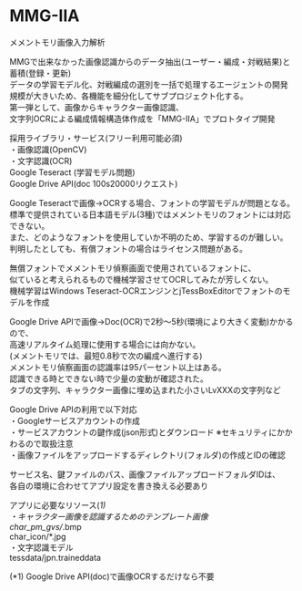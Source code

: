 # MMG-IIA
メメントモリ画像入力解析

MMGで出来なかった画像認識からのデータ抽出(ユーザー・編成・対戦結果)と蓄積(登録・更新)  
データの学習モデル化、対戦編成の選別を一括で処理するエージェントの開発  
規模が大きいため、各機能を細分化してサブプロジェクト化する。  
第一弾として、画像からキャラクター画像認識、  
文字列OCRによる編成情報構造体作成を「MMG-IIA」でプロトタイプ開発

採用ライブラリ・サービス(フリー利用可能必須)  
・画像認識(OpenCV)  
・文字認識(OCR)  
Google Teseract (学習モデル問題)  
Google Drive API(doc 100s20000リクエスト)  

Google Teseractで画像→OCRする場合、フォントの学習モデルが問題となる。  
標準で提供されている日本語モデル(3種)ではメメントモリのフォントには対応できない。  
また、どのようなフォントを使用していか不明のため、学習するのが難しい。  
判明したとしても、有償フォントの場合はライセンス問題がある。  

無償フォントでメメントモリ偵察画面で使用されているフォントに、  
似ていると考えられるもので機械学習させてOCRしてみたが芳しくない。  
機械学習はWindows Teseract-OCRエンジンとjTessBoxEditorでフォントのモデルを作成

Google Drive APIで画像→Doc(OCR)で2秒～5秒(環境により大きく変動)かかるので、  
高速リアルタイム処理に使用する場合には向かない。  
(メメントモリでは、最短0.8秒で次の編成へ進行する)  
メメントモリ偵察画面の認識率は95パーセント以上はある。  
認識できる時とできない時で少量の変動が確認された。  
タブの文字列、キャラクター画像に埋め込まれた小さいLvXXXの文字列など  

Google Drive APIの利用で以下対応  
・Googleサービスアカウントの作成  
・サービスアカウントの鍵作成(json形式)とダウンロード ※セキュリティにかかわるので取扱注意  
・画像ファイルをアップロードするディレクトリ(フォルダ)の作成とIDの確認  

サービス名、鍵ファイルのパス、画像ファイルアップロードフォルダIDは、  
各自の環境に合わせてアプリ設定を書き換える必要あり

アプリに必要なリソース(*1)  
・キャラクター画像を認識するためのテンプレート画像  
char_pm_gvs/*.bmp  
char_icon/*.jpg  
・文字認識モデル  
tessdata/jpn.traineddata

(*1) Google Drive API(doc)で画像OCRするだけなら不要
